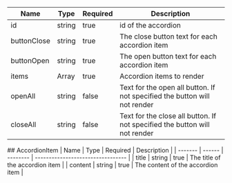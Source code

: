 | Name        | Type                 | Required | Description                                                                |
| ----------- | -------------------- | -------- | -------------------------------------------------------------------------- |
| id          | string               | true     | id of the accordion                                                        |
| buttonClose | string               | true     | The close button text for each accordion item                              |
| buttonOpen  | string               | true     | The open button text for each accordion item                               |
| items       | Array<AccordionItem> | true     | Accordion items to render                                                  |
| openAll     | string               | false    | Text for the open all button. If not specified the button will not render  |
| closeAll    | string               | false    | Text for the close all button. If not specified the button will not render |

## AccordionItem
| Name | Type | Required | Description |
| ------- | ------ | -------- | --------------------------------- |
| title | string | true | The title of the accordion item |
| content | string | true | The content of the accordion item |
